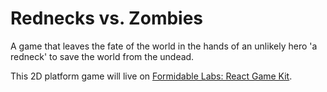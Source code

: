 # Rednecks vs. Zombies

A game that leaves the fate of the world in the hands of an unlikely hero 'a redneck' to save the world from the undead.

This 2D platform game will live on [Formidable Labs: React Game Kit](https://github.com/FormidableLabs/react-game-kit).
